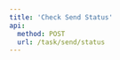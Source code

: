 ```yaml
---
title: 'Check Send Status'
api:
  method: POST
  url: /task/send/status
---
```


<Params
  :body="body"
  :results="results"
/>

<script setup>
import body from './body.json'
import results from './results.json'
</script>
